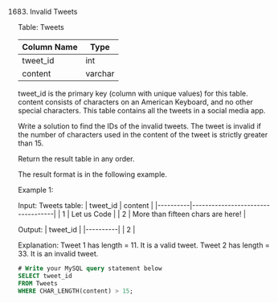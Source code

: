 1683. Invalid Tweets

Table: Tweets

| Column Name    | Type    |
|----------------|---------|
| tweet_id       | int     |
| content        | varchar |

tweet_id is the primary key (column with unique values) for this table.
content consists of characters on an American Keyboard, and no other special characters.
This table contains all the tweets in a social media app.
 

Write a solution to find the IDs of the invalid tweets. The tweet is invalid if the number of characters used in the content of the tweet is strictly greater than 15.

Return the result table in any order.

The result format is in the following example.

Example 1:

Input: 
Tweets table:
| tweet_id | content                           |
|----------|-----------------------------------|
| 1        | Let us Code                       |
| 2        | More than fifteen chars are here! |

Output: 
| tweet_id |
|----------|
| 2        |

Explanation: 
Tweet 1 has length = 11. It is a valid tweet.
Tweet 2 has length = 33. It is an invalid tweet.

```sql
# Write your MySQL query statement below
SELECT tweet_id
FROM Tweets
WHERE CHAR_LENGTH(content) > 15;
```